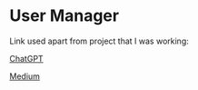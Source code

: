 # User Manager

Link used apart from project that I was working:

[ChatGPT](https://chat.openai.com)

[Medium](https://medium.com/javarevisited/springboot-security-with-jwt-fca1446790ba)

